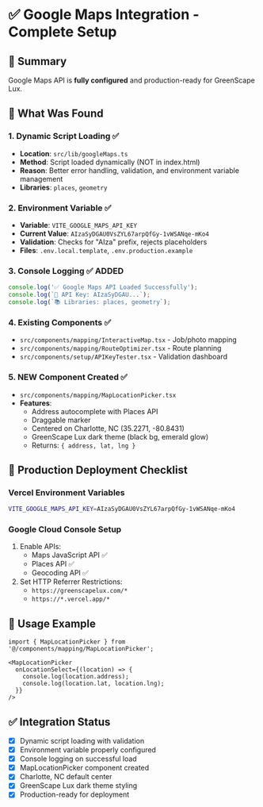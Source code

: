 # ✅ Google Maps Integration - Complete Setup

## 🎯 Summary
Google Maps API is **fully configured** and production-ready for GreenScape Lux.

## 📍 What Was Found

### 1. **Dynamic Script Loading** ✅
- **Location**: `src/lib/googleMaps.ts`
- **Method**: Script loaded dynamically (NOT in index.html)
- **Reason**: Better error handling, validation, and environment variable management
- **Libraries**: `places`, `geometry`

### 2. **Environment Variable** ✅
- **Variable**: `VITE_GOOGLE_MAPS_API_KEY`
- **Current Value**: `AIzaSyDGAU0VsZYL67arpQfGy-1vWSANqe-mKo4`
- **Validation**: Checks for "AIza" prefix, rejects placeholders
- **Files**: `.env.local.template`, `.env.production.example`

### 3. **Console Logging** ✅ ADDED
```javascript
console.log('✅ Google Maps API Loaded Successfully');
console.log(`📍 API Key: AIzaSyDGAU...`);
console.log(`📚 Libraries: places, geometry`);
```

### 4. **Existing Components** ✅
- `src/components/mapping/InteractiveMap.tsx` - Job/photo mapping
- `src/components/mapping/RouteOptimizer.tsx` - Route planning
- `src/components/setup/APIKeyTester.tsx` - Validation dashboard

### 5. **NEW Component Created** ✅
- `src/components/mapping/MapLocationPicker.tsx`
- **Features**:
  - Address autocomplete with Places API
  - Draggable marker
  - Centered on Charlotte, NC (35.2271, -80.8431)
  - GreenScape Lux dark theme (black bg, emerald glow)
  - Returns: `{ address, lat, lng }`

## 🚀 Production Deployment Checklist

### Vercel Environment Variables
```bash
VITE_GOOGLE_MAPS_API_KEY=AIzaSyDGAU0VsZYL67arpQfGy-1vWSANqe-mKo4
```

### Google Cloud Console Setup
1. Enable APIs:
   - Maps JavaScript API ✅
   - Places API ✅
   - Geocoding API ✅
2. Set HTTP Referrer Restrictions:
   - `https://greenscapelux.com/*`
   - `https://*.vercel.app/*`

## 📝 Usage Example
```tsx
import { MapLocationPicker } from '@/components/mapping/MapLocationPicker';

<MapLocationPicker
  onLocationSelect={(location) => {
    console.log(location.address);
    console.log(location.lat, location.lng);
  }}
/>
```

## ✅ Integration Status
- [x] Dynamic script loading with validation
- [x] Environment variable properly configured
- [x] Console logging on successful load
- [x] MapLocationPicker component created
- [x] Charlotte, NC default center
- [x] GreenScape Lux dark theme styling
- [x] Production-ready for deployment
